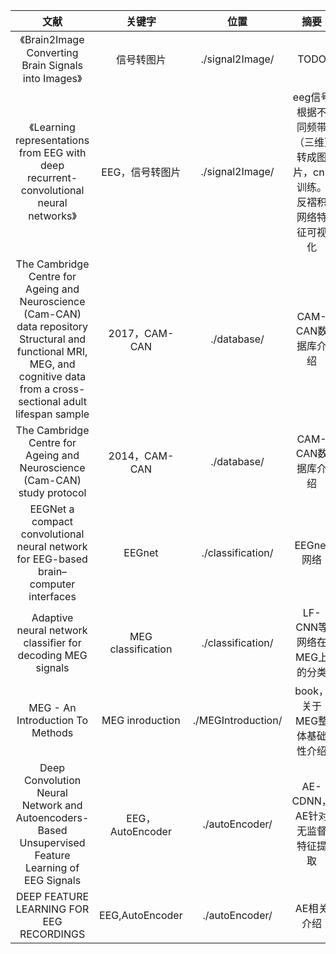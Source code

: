 文献|关键字|位置|摘要
:-:|:-:|:-:|:-:
《Brain2Image Converting Brain Signals into Images》|信号转图片|./signal2Image/|TODO
《Learning representations from EEG with deep recurrent-convolutional neural networks》|EEG，信号转图片|./signal2Image/|eeg信号根据不同频带（三维）转成图片，cnn训练。反褶积网络特征可视化
The Cambridge Centre for Ageing and Neuroscience (Cam-CAN) data repository Structural and functional MRI, MEG, and cognitive data from a cross-sectional adult lifespan sample|2017，CAM-CAN|./database/|CAM-CAN数据库介绍
The Cambridge Centre for Ageing and Neuroscience (Cam-CAN) study protocol|2014，CAM-CAN|./database/|CAM-CAN数据库介绍
EEGNet a compact convolutional neural network for EEG-based brain–computer interfaces|EEGnet|./classification/|EEGnet网络
Adaptive neural network classifier for decoding MEG signals|MEG classification|./classification/|LF-CNN等网络在MEG上的分类
MEG - An Introduction To Methods|MEG inroduction|./MEGIntroduction/|book，关于MEG整体基础性介绍
Deep Convolution Neural Network and Autoencoders-Based Unsupervised Feature Learning of EEG Signals|EEG，AutoEncoder|./autoEncoder/|AE-CDNN，AE针对无监督特征提取
DEEP FEATURE LEARNING FOR EEG RECORDINGS|EEG,AutoEncoder|./autoEncoder/|AE相关介绍